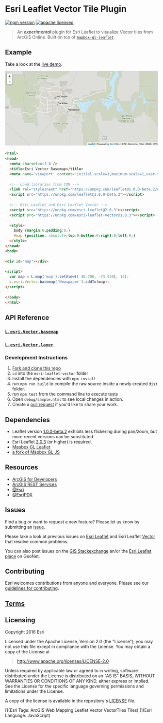 # Esri Leaflet Vector Tile Plugin

[![npm version][npm-img]][npm-url]
[![apache licensed](https://img.shields.io/badge/license-Apache-green.svg?style=flat-square)](https://raw.githubusercontent.com/Esri/esri-leaflet-vector/master/LICENSE)

[npm-img]: https://img.shields.io/npm/v/esri-leaflet-vector.svg?style=flat-square
[npm-url]: https://www.npmjs.com/package/esri-leaflet-vector

> An ***experimental*** plugin for Esri Leaflet to visualize Vector tiles from ArcGIS Online. Built on top of [`mapbox-gl-leaflet`](https://github.com/mapbox/mapbox-gl-leaflet).

## Example

Take a look at the [live demo](http://esri.github.com/esri-leaflet/examples/vector-basemap.html).

![Example Image](example.png)

```html
<html>
<head>
  <meta charset=utf-8 />
  <title>Esri Vector Basemap</title>
  <meta name='viewport' content='initial-scale=1,maximum-scale=1,user-scalable=no' />

  <!-- Load libraries from CDN -->
  <link rel="stylesheet" href="https://unpkg.com/leaflet@1.0.0-beta.2/dist/leaflet.css" />
  <script src="https://unpkg.com/leaflet@1.0.0-beta.2"></script>

  <!-- Esri Leaflet and Esri Leaflet Vector -->
  <script src="https://unpkg.com/esri-leaflet@2.0.3"></script>
  <script src="https://unpkg.com/esri-leaflet-vector@1.0.3"></script>

  <style>
    body {margin:0;padding:0;}
    #map {position: absolute;top:0;bottom:0;right:0;left:0;}
  </style>
</head>
<body>

<div id="map"></div>

<script>
  var map = L.map('map').setView([ 40.706, -73.926], 14);
  L.esri.Vector.basemap('Newspaper').addTo(map);
</script>

</body>
</html>
```

## API Reference

### [`L.esri.Vector.basemap`](http://esri.github.io/esri-leaflet/api-reference/layers/vector-basemap.html)

### [`L.esri.Vector.layer`](http://esri.github.io/esri-leaflet/api-reference/layers/vector-layer.html)

### Development Instructions

1. [Fork and clone this repo](https://help.github.com/articles/fork-a-repo)
2. `cd` into the `esri-leaflet-vector` folder
3. Install the dependencies with `npm install`
4. run `npm run build` to compile the raw source inside a newly created `dist` folder.
5. run `npm test` from the command line to execute tests
6. Open `debug/sample.html` to see local changes in action.
6. Create a [pull request](https://help.github.com/articles/creating-a-pull-request) if you'd like to share your work.

## Dependencies

* Leaflet version [1.0.0-beta.2](https://github.com/Leaflet/Leaflet/releases/tag/v1.0.0-beta.2) exhibits less flickering during pan/zoom, but more recent versions can be substituted.
* Esri Leaflet [2.0.3](https://github.com/Esri/esri-leaflet/releases/tag/v2.0.3) (or higher) is required.
* [Mapbox GL Leaflet](https://github.com/patrickarlt/mapbox-gl-leaflet.git#leaflet-master)
* [a fork of Mapbox GL JS](https://github.com/jgravois/mapbox-gl-js.git#esri-leaflet-renderer)

## Resources

* [ArcGIS for Developers](http://developers.arcgis.com)
* [ArcGIS REST Services](http://resources.arcgis.com/en/help/arcgis-rest-api/)
* [@Esri](http://twitter.com/esri)
* [@EsriPDX](http://twitter.com/esripdx)

## Issues

Find a bug or want to request a new feature?  Please let us know by submitting an [issue](https://github.com/Esri/esri-leaflet-heatmap-feature-layer/issues).

Please take a look at previous issues on [Esri Leaflet](https://github.com/Esri/esri-leaflet/issues?labels=FAQ&milestone=&page=1&state=closed) and Esri Leaflet [Vector](https://github.com/Esri/esri-leaflet-vector/issues) that resolve common problems.

You can also post issues on the [GIS Stackexchange](http://gis.stackexchange.com/questions/ask?tags=esri-leaflet,leaflet) an/or the [Esri Leaflet place](https://geonet.esri.com/discussion/create.jspa?sr=pmenu&containerID=1841&containerType=700&tags=esri-leaflet,leaflet) on GeoNet.

## Contributing

Esri welcomes contributions from anyone and everyone. Please see our [guidelines for contributing](https://github.com/Esri/esri-leaflet/blob/master/CONTRIBUTING.md).

## [Terms](https://github.com/Esri/esri-leaflet#terms)

## Licensing
Copyright 2016 Esri

Licensed under the Apache License, Version 2.0 (the "License");
you may not use this file except in compliance with the License.
You may obtain a copy of the License at

> http://www.apache.org/licenses/LICENSE-2.0

Unless required by applicable law or agreed to in writing, software
distributed under the License is distributed on an "AS IS" BASIS,
WITHOUT WARRANTIES OR CONDITIONS OF ANY KIND, either express or implied.
See the License for the specific language governing permissions and
limitations under the License.

A copy of the license is available in the repository's [LICENSE](./LICENSE) file.

[](Esri Tags: ArcGIS Web Mapping Leaflet Vector VectorTiles Tiles)
[](Esri Language: JavaScript)
